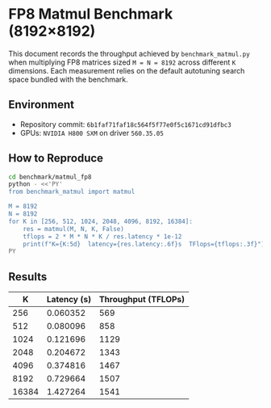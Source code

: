 # FP8 Matmul Benchmark (8192×8192)

This document records the throughput achieved by `benchmark_matmul.py` when multiplying FP8 matrices sized `M = N = 8192` across different `K` dimensions. Each measurement relies on the default autotuning search space bundled with the benchmark.

## Environment

- Repository commit: `6b1faf71faf18c564f5f77e0f5c1671cd91dfbc3`
- GPUs: `NVIDIA H800 SXM` on driver `560.35.05`

## How to Reproduce

```bash
cd benchmark/matmul_fp8
python - <<'PY'
from benchmark_matmul import matmul

M = 8192
N = 8192
for K in [256, 512, 1024, 2048, 4096, 8192, 16384]:
    res = matmul(M, N, K, False)
    tflops = 2 * M * N * K / res.latency * 1e-12
    print(f"K={K:5d}  latency={res.latency:.6f}s  TFlops={tflops:.3f}")
PY
```

## Results

| K     | Latency (s) | Throughput (TFLOPs) |
|-------|-------------|---------------------|
|   256 | 0.060352    | 569                 |
|   512 | 0.080096    | 858                 |
|  1024 | 0.121696    | 1129                |
|  2048 | 0.204672    | 1343                |
|  4096 | 0.374816    | 1467                |
|  8192 | 0.729664    | 1507                |
| 16384 | 1.427264    | 1541                |
